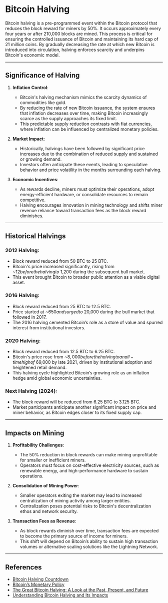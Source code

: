 # Bitcoin Halving

Bitcoin halving is a pre-programmed event within the Bitcoin protocol that reduces the block reward for miners by 50%. It occurs approximately every four years or after 210,000 blocks are mined. This process is critical for ensuring the controlled issuance of Bitcoin and maintaining its hard cap of 21 million coins. By gradually decreasing the rate at which new Bitcoin is introduced into circulation, halving enforces scarcity and underpins Bitcoin's economic model.

---

## Significance of Halving

1. **Inflation Control**:  
   - Bitcoin's halving mechanism mimics the scarcity dynamics of commodities like gold.  
   - By reducing the rate of new Bitcoin issuance, the system ensures that inflation decreases over time, making Bitcoin increasingly scarce as the supply approaches its fixed limit.  
   - This predictable supply reduction contrasts with fiat currencies, where inflation can be influenced by centralized monetary policies.

2. **Market Impact**:  
   - Historically, halvings have been followed by significant price increases due to the combination of reduced supply and sustained or growing demand.  
   - Investors often anticipate these events, leading to speculative behavior and price volatility in the months surrounding each halving.  

3. **Economic Incentives**:  
   - As rewards decline, miners must optimize their operations, adopt energy-efficient hardware, or consolidate resources to remain competitive.  
   - Halving encourages innovation in mining technology and shifts miner revenue reliance toward transaction fees as the block reward diminishes.

---

## Historical Halvings

### **2012 Halving**:  
- Block reward reduced from 50 BTC to 25 BTC.  
- Bitcoin's price increased significantly, rising from ~$12 before the halving to ~$1,200 during the subsequent bull market.  
- This event brought Bitcoin to broader public attention as a viable digital asset.

### **2016 Halving**:  
- Block reward reduced from 25 BTC to 12.5 BTC.  
- Price started at ~$650 and surged to ~$20,000 during the bull market that followed in 2017.  
- The 2016 halving cemented Bitcoin’s role as a store of value and spurred interest from institutional investors.

### **2020 Halving**:  
- Block reward reduced from 12.5 BTC to 6.25 BTC.  
- Bitcoin's price rose from ~$8,000 before the halving to an all-time high of ~$69,000 by late 2021, driven by institutional adoption and heightened retail demand.  
- This halving cycle highlighted Bitcoin’s growing role as an inflation hedge amid global economic uncertainties.

### **Next Halving (2024)**:  
- The block reward will be reduced from 6.25 BTC to 3.125 BTC.  
- Market participants anticipate another significant impact on price and miner behavior, as Bitcoin edges closer to its fixed supply cap.

---

## Impacts on Mining

1. **Profitability Challenges**:  
   - The 50% reduction in block rewards can make mining unprofitable for smaller or inefficient miners.  
   - Operators must focus on cost-effective electricity sources, such as renewable energy, and high-performance hardware to sustain operations.

2. **Consolidation of Mining Power**:  
   - Smaller operators exiting the market may lead to increased centralization of mining activity among larger entities.  
   - Centralization poses potential risks to Bitcoin's decentralization ethos and network security.

3. **Transaction Fees as Revenue**:  
   - As block rewards diminish over time, transaction fees are expected to become the primary source of income for miners.  
   - This shift will depend on Bitcoin’s ability to sustain high transaction volumes or alternative scaling solutions like the Lightning Network.

---

## References

- [Bitcoin Halving Countdown](https://www.bitcoinblockhalf.com/)  
- [Bitcoin’s Monetary Policy](https://bitcoin.org/)  
- [The Great Bitcoin Halving: A Look at the Past, Present, and Future](https://medium.com/novai-blockchain-101/the-great-bitcoin-halving-a-look-at-the-past-present-and-future-55a23d5df28d)  
- [Understanding Bitcoin Halving and Its Impacts](https://www.investopedia.com/bitcoin-halving-4843769)
